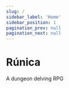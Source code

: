 ```yaml
---
slug: /
sidebar_label: 'Home'
sidebar_position: 1
pagination_prev: null
pagination_next: null
---
```


# 

<div class="home">
	<h1 class="home-title runica-font">Rúnica</h1>
	<!-- <img src="/img/entrance.png" alt="Entrance" class="home-img" /> -->
	<p class="home-subtitle">A dungeon delving RPG</p>
</div>
